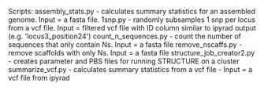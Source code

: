 Scripts:
assembly_stats.py - calculates summary statistics for an assembled genome. Input = a fasta file.
1snp.py - randomly subsamples 1 snp per locus from a vcf file. Input = filtered vcf file with ID column similar to ipyrad output (e.g. 'locus3_position24')
count_n_sequences.py - count the number of sequences that only contain Ns. Input = a fasta file
remove_nscaffs.py - remove scaffolds with only Ns. Input = a fasta file
structure_job_creator2.py - creates parameter and PBS files for running STRUCTURE on a cluster
summarize_vcf.py - calculates summary statistics from a vcf file - Input = a vcf file from ipyrad